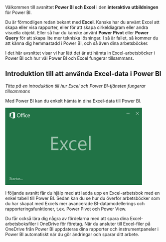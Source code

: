 Välkommen till avsnittet **Power BI och Excel** i den **interaktiva utbildningen** för Power BI.

Du är förmodligen redan bekant med **Excel**. Kanske har du använt Excel att skapa eller visa rapporter, eller för att skapa cirkeldiagram eller andra visuella objekt. Eller så har du kanske använt **Power Pivot** eller **Power Query** för att skapa lite mer tekniska lösningar. I så är fallet, så kommer du att känna dig hemmastadd i Power BI, och så även dina arbetsböcker.

I det här avsnittet visar vi hur lätt det är att hämta in Excel-arbetsböcker i Power BI och hur väl Power BI och Excel fungerar tillsammans.

## <a name="introduction-to-using-excel-data-in-power-bi"></a>Introduktion till att använda Excel-data i Power BI
*Titta på en introduktion till hur Excel och Power BI-tjänsten fungerar tillsammans*

Med Power BI kan du enkelt hämta in dina Excel-data till Power BI.

![](media/5-1-intro-excel-data/5-1_1.png)

I följande avsnitt får du hjälp med att ladda upp en Excel-arbetsbok med en enkel tabell till Power BI. Sedan kan du se hur du överför arbetsböcker som du har skapat med Excels mer avancerade BI-datamodellerings och rapporteringsfunktioner, t.ex. Power Pivot och Power View.

Du får också lära dig några av fördelarna med att spara dina Excel-arbetsboksfiler i OneDrive för företag. När du ansluter till Excel-filer på OneDrive från Power BI uppdateras dina rapporter och instrumentpaneler i Power BI automatiskt när du gör ändringar och sparar ditt arbete.

